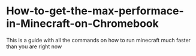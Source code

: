 # How-to-get-the-max-performace-in-Minecraft-on-Chromebook
This is a guide with all the commands on how to run minecraft much faster than you are right now
